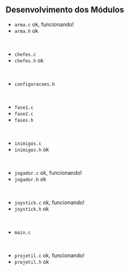 ## Desenvolvimento dos Módulos

- `arma.c` ok, funcionando!
- `arma.h` ok
<br>

- `chefes.c`
- `chefes.h` ok
<br>

- `configuracoes.h`
<br>

- `fase1.c`
- `fase2.c`
- `fases.h`
<br>

- `inimigos.c`
- `inimigos.h` ok
<br>
 
- `jogador.c` ok, funcionando!
- `jogador.h` ok
<br>

- `joystick.c` ok, funcionando!
- `joystick.h` ok
<br>

- `main.c`
<br>

- `projetil.c` ok, funcionando!
- `projetil.h` ok
